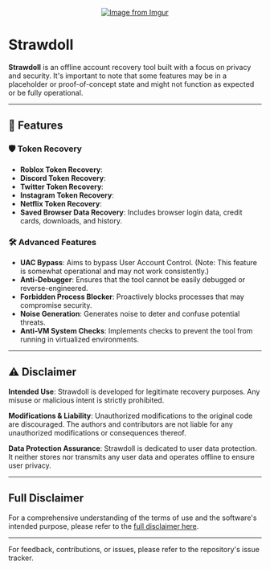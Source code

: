 <p align="center">
  <a href="https://imgur.com/aZekRMC">
    <img src="https://i.imgur.com/aZekRMC.png" alt="Image from Imgur">
  </a>
</p>

# Strawdoll

**Strawdoll** is an offline account recovery tool built with a focus on privacy and security. It's important to note that some features may be in a placeholder or proof-of-concept state and might not function as expected or be fully operational.

---

## 🌟 Features

### 🛡 Token Recovery

- **Roblox Token Recovery**:
- **Discord Token Recovery**:
- **Twitter Token Recovery**:
- **Instagram Token Recovery**:
- **Netflix Token Recovery**:
- **Saved Browser Data Recovery**: Includes browser login data, credit cards, downloads, and history.


### 🛠 Advanced Features

- **UAC Bypass**: Aims to bypass User Account Control. (Note: This feature is somewhat operational and may not work consistently.)
- **Anti-Debugger**: Ensures that the tool cannot be easily debugged or reverse-engineered.
- **Forbidden Process Blocker**: Proactively blocks processes that may compromise security.
- **Noise Generation**: Generates noise to deter and confuse potential threats.
- **Anti-VM System Checks**: Implements checks to prevent the tool from running in virtualized environments.

---

## ⚠️ Disclaimer

**Intended Use**: Strawdoll is developed for legitimate recovery purposes. Any misuse or malicious intent is strictly prohibited.

**Modifications & Liability**: Unauthorized modifications to the original code are discouraged. The authors and contributors are not liable for any unauthorized modifications or consequences thereof.

**Data Protection Assurance**: Strawdoll is dedicated to user data protection. It neither stores nor transmits any user data and operates offline to ensure user privacy.

---

## Full Disclaimer

For a comprehensive understanding of the terms of use and the software's intended purpose, please refer to the [full disclaimer here](https://github.com/Hysocs/Strawdoll/blob/main/DISCLAIMER.md).

---

For feedback, contributions, or issues, please refer to the repository's issue tracker.

